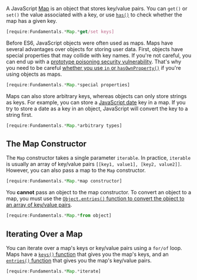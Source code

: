 A JavaScript [Map](https://developer.mozilla.org/en-US/docs/Web/JavaScript/Reference/Global_Objects/Map) is an object that stores key/value pairs. You can `get()` or `set()` the value associated with a key, or use [`has()`](https://developer.mozilla.org/en-US/docs/Web/JavaScript/Reference/Global_Objects/Map/has) to check whether the map has a given key.

```javascript
[require:Fundamentals.*Map.*get/set keys]
```

Before ES6, JavaScript objects were often used as maps. Maps have several advantages over objects for storing user data. First, objects have special properties that may collide with key names. If you're not careful, you can end up with a [prototype poisoning security vulnerability](https://medium.com/intrinsic/javascript-prototype-poisoning-vulnerabilities-in-the-wild-7bc15347c96). That's why you need to be careful [whether you use `in` or `hasOwnProperty()`](/tutorials/fundamentals/hasownproperty) if you're using objects as maps.

```javascript
[require:Fundamentals.*Map.*special properties]
```

Maps can also store arbitrary keys, whereas objects can only store strings as keys. For example, you can store a [JavaScript date](/tutorials/fundamentals/timestamps) key in a map. If you try to store a date as a key in an object, JavaScript will convert the key to a string first.

```javascript
[require:Fundamentals.*Map.*arbitrary types]
```

The Map Constructor
-------------------

The `Map` constructor takes a single parameter `iterable`. In practice, `iterable` is usually an array of key/value pairs `[[key1, value1], [key2, value2]]`. However, you can also pass a map to the `Map` constructor.

```javascript
[require:Fundamentals.*Map.*map constructor]
```

You **cannot** pass an object to the map constructor. To convert an object to a map, you must use the [`Object.entries()` function to convert the object to an array of key/value pairs](/tutorials/fundamentals/foreach#example-4-object-keys-and-values).

```javascript
[require:Fundamentals.*Map.*from object]
```

Iterating Over a Map
--------------------

You can iterate over a map's keys or key/value pairs using a `for/of` loop. Maps have a [`keys()` function](https://developer.mozilla.org/en-US/docs/Web/JavaScript/Reference/Global_Objects/Map/keys) that gives you the map's keys, and an [`entries()` function](https://developer.mozilla.org/en-US/docs/Web/JavaScript/Reference/Global_Objects/Map/entries) that gives you the map's key/value pairs.

```javascript
[require:Fundamentals.*Map.*iterate]
```